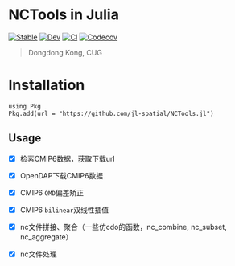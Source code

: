 # NCTools in Julia

[![Stable](https://img.shields.io/badge/docs-stable-blue.svg)](https://jl-spatial.github.io/NCTools.jl/stable)
[![Dev](https://img.shields.io/badge/docs-dev-blue.svg)](https://jl-spatial.github.io/NCTools.jl/dev)
[![CI](https://github.com/jl-spatial/NCTools.jl/actions/workflows/CI.yml/badge.svg)](https://github.com/jl-spatial/NCTools.jl/actions/workflows/CI.yml)
[![Codecov](https://codecov.io/gh/jl-spatial/NCTools.jl/branch/master/graph/badge.svg)](https://codecov.io/gh/jl-spatial/NCTools.jl)

> Dongdong Kong, CUG

# Installation

```
using Pkg
Pkg.add(url = "https://github.com/jl-spatial/NCTools.jl")
```

## Usage

- [x] 检索CMIP6数据，获取下载url

- [x] OpenDAP下载CMIP6数据

- [x] CMIP6 `QMD`偏差矫正

- [x] CMIP6 `bilinear`双线性插值

- [x] nc文件拼接、聚合（一些仿cdo的函数，nc_combine, nc_subset, nc_aggregate）

- [x] nc文件处理
